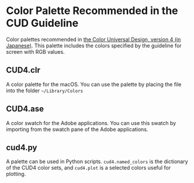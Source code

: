 Color Palette Recommended in the CUD Guideline
==============================================

Color palettes recommended in [the Color Universal Design, version 4 (in Japanese)](https://jfly.uni-koeln.de/colorset/).
This palette includes the colors specified by the guideline for screen with RGB values.

CUD4.clr
--------

A color palette for the macOS.
You can use the palette by placing the file into the folder `~/Library/Colors`

CUD4.ase
--------

A color swatch for the Adobe applications.
You can use this swatch by importing from the swatch pane of the Adobe applications.

cud4.py
-------

A palette can be used in Python scripts.
`cud4.named_colors` is the dictionary of the CUD4 color sets,
and `cud4.plot` is a selected colors useful for plotting.

